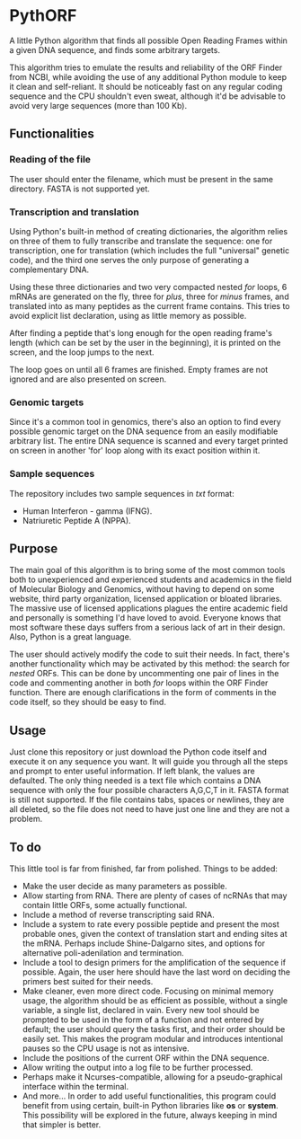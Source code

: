 # PythORF
A little Python algorithm that finds all possible Open Reading Frames within a given DNA sequence, and finds some arbitrary targets.

This algorithm tries to emulate the results and reliability of the ORF Finder from NCBI, while avoiding the use of any additional Python module to keep it clean and self-reliant. It should be noticeably fast on any regular coding sequence and the CPU shouldn't even sweat, although it'd be advisable to avoid very large sequences (more than 100 Kb).

## Functionalities

### Reading of the file
The user should enter the filename, which must be present in the same directory. FASTA is not supported yet.

### Transcription and translation
Using Python's built-in method of creating dictionaries, the algorithm relies on three of them to fully transcribe and translate the sequence: one for transcription, one for translation (which includes the full "universal" genetic code), and the third one serves the only purpose of generating a complementary DNA.

Using these three dictionaries and two very compacted nested *for* loops, 6 mRNAs are generated on the fly, three for *plus*, three for *minus* frames, and translated into as many peptides as the current frame contains. This tries to avoid explicit list declaration, using as little memory as possible.

After finding a peptide that's long enough for the open reading frame's length (which can be set by the user in the beginning), it is printed on the screen, and the loop jumps to the next.

The loop goes on until all 6 frames are finished. Empty frames are not ignored and are also presented on screen.

### Genomic targets
Since it's a common tool in genomics, there's also an option to find every possible genomic target on the DNA sequence from an easily modifiable arbitrary list. The entire DNA sequence is scanned and every target printed on screen in another 'for' loop along with its exact position within it.

### Sample sequences
The repository includes two sample sequences in *txt* format:
* Human Interferon - gamma (IFNG).
* Natriuretic Peptide A (NPPA).

## Purpose
The main goal of this algorithm is to bring some of the most common tools both to unexperienced and experienced students and academics in the field of Molecular Biology and Genomics, without having to depend on some website, third party organization, licensed application or bloated libraries. The massive use of licensed applications plagues the entire academic field and personally is something I'd have loved to avoid. Everyone knows that most software these days suffers from a serious lack of art in their design.
Also, Python is a great language.

The user should actively modify the code to suit their needs. In fact, there's another functionality which may be activated by this method: the search for *nested* ORFs. This can be done by uncommenting one pair of lines in the code and commenting another in both *for* loops within the ORF Finder function. There are enough clarifications in the form of comments in the code itself, so they should be easy to find.

## Usage
Just clone this repository or just download the Python code itself and execute it on any sequence you want. It will guide you through all the steps and prompt to enter useful information. If left blank, the values are defaulted. The only thing needed is a text file which contains a DNA sequence with only the four possible characters A,G,C,T in it. FASTA format is still not supported. If the file contains tabs, spaces or newlines, they are all deleted, so the file does not need to have just one line and they are not a problem.

## To do
This little tool is far from finished, far from polished. Things to be added:
* Make the user decide as many parameters as possible.
* Allow starting from RNA. There are plenty of cases of ncRNAs that may contain little ORFs, some actually functional.
* Include a method of reverse transcripting said RNA.
* Include a system to rate every possible peptide and present the most probable ones, given the context of translation start and ending sites at the mRNA. Perhaps include Shine-Dalgarno sites, and options for alternative poli-adenilation and termination.
* Include a tool to design primers for the amplification of the sequence if possible. Again, the user here should have the last word on deciding the primers best suited for their needs.
* Make cleaner, even more direct code. Focusing on minimal memory usage, the algorithm should be as efficient as possible, without a single variable, a single list, declared in vain. Every new tool should be prompted to be used in the form of a function and not entered by default; the user should query the tasks first, and their order should be easily set. This makes the program modular and introduces intentional pauses so the CPU usage is not as intensive.
* Include the positions of the current ORF within the DNA sequence.
* Allow writing the output into a log file to be further processed.
* Perhaps make it Ncurses-compatible, allowing for a pseudo-graphical interface within the terminal.
* And more...
In order to add useful functionalities, this program could benefit from using certain, built-in Python libraries like **os** or **system**. This possibility will be explored in the future, always keeping in mind that simpler is better.
